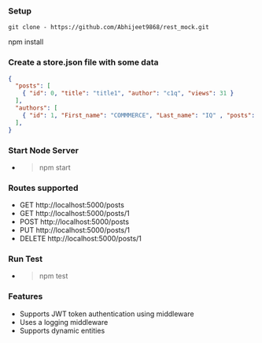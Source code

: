 ### Setup 
```
git clone - https://github.com/Abhijeet9868/rest_mock.git
``` 
npm install 

### Create a store.json file with some data
```json
{
  "posts": [
    { "id": 0, "title": "title1", "author": "c1q", "views": 31 }
  ],
  "authors": [
    { "id": 1, "First_name": "COMMMERCE", "Last_name": "IQ" , "posts": 45 }
  ],
}
```

### Start Node Server
* > npm start


### Routes supported
* GET    http://localhost:5000/posts
* GET    http://localhost:5000/posts/1 
* POST   http://localhost:5000/posts
* PUT    http://localhost:5000/posts/1
* DELETE http://localhost:5000/posts/1

### Run Test
* > npm test

### Features
* Supports JWT token authentication using middleware
* Uses a logging middleware 
* Supports dynamic entities
